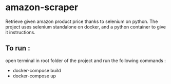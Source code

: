 # amazon-scraper
Retrieve given amazon product price thanks to selenium on python.
The project uses selenium standalone on docker, and a python container to give it instructions.

## To run :
open terminal in root folder of the project and run the following commands :
- docker-compose build
- docker-compose up
